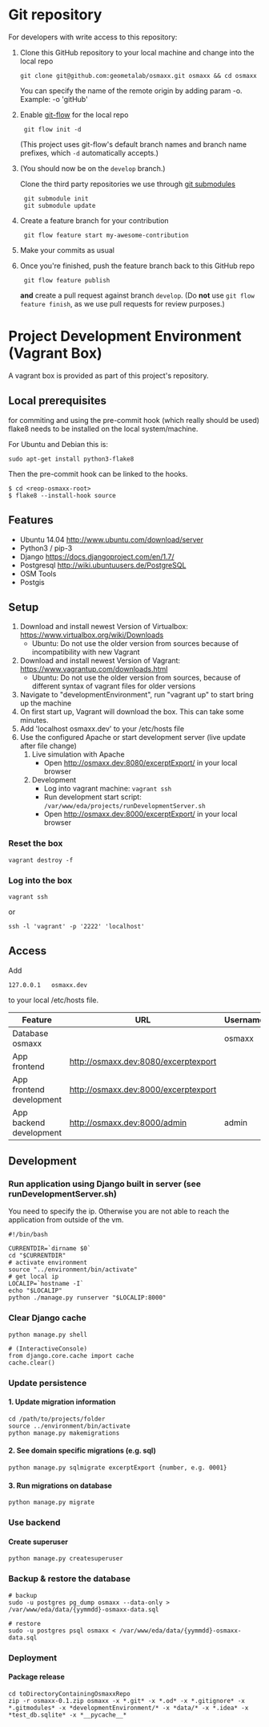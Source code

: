 # Git repository

For developers with write access to this repository:

1. Clone this GitHub repository to your local machine and change into the local repo
	```shell
    git clone git@github.com:geometalab/osmaxx.git osmaxx && cd osmaxx
    ```
    You can specify the name of the remote origin by adding param -o. Example: -o 'gitHub' 
    
2. Enable [git-flow](https://github.com/nvie/gitflow) for the local repo

	    git flow init -d
	    
	(This project uses git-flow's default branch names and branch name prefixes, which `-d` automatically accepts.)
3. (You should now be on the `develop` branch.)

	Clone the third party repositories we use through [git submodules](http://www.git-scm.com/book/en/v2/Git-Tools-Submodules)

	    git submodule init
	    git submodule update
	    
4. Create a feature branch for your contribution

	    git flow feature start my-awesome-contribution
	    
5. Make your commits as usual
6. Once you're finished, push the feature branch back to this GitHub repo

	    git flow feature publish
	    
	**and** create a pull request against branch `develop`. (Do **not** use `git flow feature finish`, as we use pull requests for review purposes.)

# Project Development Environment (Vagrant Box)

A vagrant box is provided as part of this project's repository.

## Local prerequisites

for commiting and using the pre-commit hook (which really should be used) flake8 needs to be installed on
the local system/machine.

For Ubuntu and Debian this is:

`sudo apt-get install python3-flake8`

Then the pre-commit hook can be linked to the hooks.

```
$ cd <reop-osmaxx-root>
$ flake8 --install-hook source
```

## Features

* Ubuntu 14.04	http://www.ubuntu.com/download/server
* Python3 / pip-3
* Django 		https://docs.djangoproject.com/en/1.7/
* Postgresql 	http://wiki.ubuntuusers.de/PostgreSQL
* OSM Tools
* Postgis



## Setup

1. Download and install newest Version of Virtualbox: https://www.virtualbox.org/wiki/Downloads
	* Ubuntu: Do not use the older version from sources because of incompatibility with new Vagrant
2. Download and install newest Version of Vagrant: https://www.vagrantup.com/downloads.html
	* Ubuntu: Do not use the older version from sources, because of different syntax of vagrant files for older versions
3. Navigate to "developmentEnvironment", run "vagrant up" to start bring up the machine
4. On first start up, Vagrant will download the box. This can take some minutes.
5. Add 'localhost	osmaxx.dev' to your /etc/hosts file
6. Use the configured Apache or start development server (live update after file change)
	1. Live simulation with Apache
		* Open http://osmaxx.dev:8080/excerptExport/ in your local browser
	2. Development
		* Log into vagrant machine: `vagrant ssh`
		* Run development start script: `/var/www/eda/projects/runDevelopmentServer.sh`
		* Open http://osmaxx.dev:8000/excerptExport/ in your local browser


### Reset the box

```shell
vagrant destroy -f
```


### Log into the box

```shell
vagrant ssh
```
or
```shell
ssh -l 'vagrant' -p '2222' 'localhost'
```



## Access

Add

    127.0.0.1   osmaxx.dev
    
to your local /etc/hosts file.

| Feature                       | URL 				                    | Username 	| Password 					|
| ---                           | ---				                    | ---		| ---						|
| Database osmaxx               |					                    | osmaxx	| osmaxx                    |
| App frontend                  | http://osmaxx.dev:8080/excerptexport	|			|							|
| App frontend development      | http://osmaxx.dev:8000/excerptexport	|			|							|
| App backend development       | http://osmaxx.dev:8000/admin          | admin 	| osmaxx					|


## Development

### Run application using Django built in server (see runDevelopmentServer.sh)

You need to specify the ip. Otherwise you are not able to reach the application from outside of the vm.

```shell
#!/bin/bash

CURRENTDIR=`dirname $0`
cd "$CURRENTDIR"
# activate environment
source "../environment/bin/activate"
# get local ip
LOCALIP=`hostname -I`
echo "$LOCALIP"
python ./manage.py runserver "$LOCALIP:8000"
```

### Clear Django cache

```shell
python manage.py shell

# (InteractiveConsole)
from django.core.cache import cache
cache.clear()
```


### Update persistence

#### 1. Update migration information

```shell
cd /path/to/projects/folder
source ../environment/bin/activate
python manage.py makemigrations
```

#### 2. See domain specific migrations (e.g. sql)

```shell
python manage.py sqlmigrate excerptExport {number, e.g. 0001}
```

#### 3. Run migrations on database
```shell
python manage.py migrate
```


### Use backend

#### Create superuser

```shell
python manage.py createsuperuser
```


### Backup & restore the database
```shell
# backup
sudo -u postgres pg_dump osmaxx --data-only > /var/www/eda/data/{yymmdd}-osmaxx-data.sql

# restore
sudo -u postgres psql osmaxx < /var/www/eda/data/{yymmdd}-osmaxx-data.sql
```


### Deployment

#### Package release

```shell
cd toDirectoryContainingOsmaxxRepo
zip -r osmaxx-0.1.zip osmaxx -x *.git* -x *.od* -x *.gitignore* -x *.gitmodules* -x *developmentEnvironment/* -x *data/* -x *.idea* -x *test_db.sqlite* -x *__pycache__*
```
